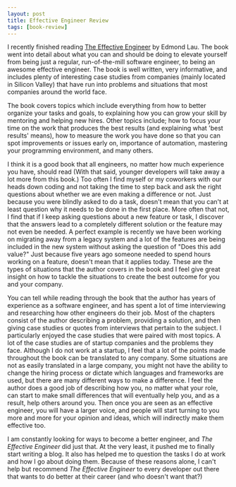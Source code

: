 ```yaml
---
layout: post
title: Effective Engineer Review
tags: [book-review]
---
```


I recently finished reading [The Effective Engineer](https://www.amazon.com/gp/product/0996128107/ref=oh_aui_detailpage_o05_s00?ie=UTF8&psc=1) by Edmond Lau. The book went into detail about what you can and should be doing to elevate yourself from being just a regular, run-of-the-mill software engineer, to being an awesome effective engineer. The book is well written, very informative, and includes plenty of interesting case studies from companies (mainly located in Silicon Valley) that have run into problems and situations that most companies around the world face. 

The book covers topics which include everything from how to better organize your tasks and goals, to explaining how you can grow your skill by mentoring and helping new hires. Other topics include; how to focus your time on the work that produces the best results (and explaining what 'best results' means), how to measure the work you have done so that you can spot improvements or issues early on, importance of automation, mastering your programming environment, and many others.

I think it is a good book that all engineers, no matter how much experience you have, should read (With that said, younger developers will take away a lot more from this book.) Too often I find myself or my coworkers with our heads down coding and not taking the time to step back and ask the right questions about whether we are even making a difference or not. Just because you were blindly asked to do a task, doesn't mean that you can't at least question why it needs to be done in the first place. More often that not, I find that if I keep asking questions about a new feature or task, I discover that the answers lead to a completely different solution or the feature may not even be needed. A perfect example is recently we have been working on migrating away from a legacy system and a lot of the features are being included in the new system without asking the question of "Does this add value?" Just because five years ago someone needed to spend hours working on a feature, doesn't mean that it applies today. These are the types of situations that the author covers in the book and I feel give great insight on how to tackle the situations to create the best outcome for you and your company.

You can tell while reading through the book that the author has years of experience as a software engineer, and has spent a lot of time interviewing and researching how other engineers do their job. Most of the chapters consist of the author describing a problem, providing a solution, and then giving case studies or quotes from interviews that pertain to the subject. I particularly enjoyed the case studies that were paired with most topics. A lot of the case studies are of startup companies and the problems they face. Although I do not work at a startup, I feel that a lot of the points made throughout the book can be translated to any company. Some situations are not as easily translated in a large company, you might not have the ability to change the hiring process or dictate which languages and frameworks are used, but there are many different ways to make a difference. I feel the author does a good job of describing how you, no matter what your role, can start to make small differences that will eventually help you, and as a result, help others around you. Then once you are seen as an effective engineer, you will have a larger voice, and people will start turning to you more and more for your opinion and ideas, which will indirectly make them effective too.

I am constantly looking for ways to become a better engineer, and *The Effective Engineer* did just that. At the very least, it pushed me to finally start writing a blog. It also has helped me to question the tasks I do at work and how I go about doing them. Because of these reasons alone, I can't help but recommend *The Effective Engineer* to every developer out there that wants to do better at their career (and who doesn't want that?) 